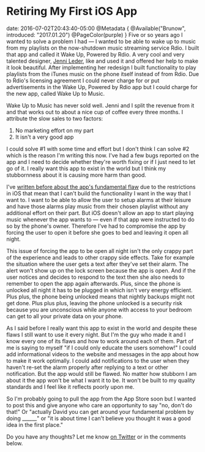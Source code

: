 # Retiring My First iOS App
date: 2016-07-02T20:43:40-05:00
@Metadata {
  @Available("Brunow", introduced: "2017.01.20")
  @PageColor(purple)
}
Five or so years ago I wanted to solve a problem I had &mdash; I wanted to be able to wake up to music from my playlists on the now-shutdown music streaming service Rdio. I built that app and called it Wake Up, Powered by Rdio. A very cool and very talented designer, [Jenni Leder](http://thoughtbrain.com), like and used it and offered her help to make it look beautiful. After implementing her redesign I built functionality to play playlists from the iTunes music on the phone itself instead of from Rdio. Due to Rdio's licensing agreement I could never charge for or put advertisements in the Wake Up, Powered by Rdio app but I could charge for the new app, called Wake Up to Music.

Wake Up to Music has never sold well. Jenni and I split the revenue from it and that works out to about a nice cup of coffee every three months. I attribute the slow sales to two factors:

1) No marketing effort on my part  
2) It isn't a very good app

I could solve #1 with some time and effort but I don't think I can solve #2 which is the reason I'm writing this now. I've had a few bugs reported on the app and I need to decide whether they're worth fixing or if I just need to let go of it. I really want this app to exist in the world but I think my stubbornness about it is causing more harm than good.

I've [written before about the app's fundamental flaw](https://brunow.org/2013/05/01/minimal-to-a-fault/) due to the restrictions in iOS that mean that I can't build the functionality I want in the way that I want to. I want to be able to allow the user to setup alarms at their leisure and have those alarms play music from their chosen playlist without any additional effort on their part. But iOS doesn't allow an app to start playing music whenever the app wants to &mdash; even if that app were instructed to do so by the phone's owner. Therefore I've had to compromise the app by forcing the user to open it before she goes to bed and leaving it open all night.

This issue of forcing the app to be open all night isn't the only crappy part of the experience and leads to other crappy side effects. Take for example the situation where the user gets a text after they've set their alarm. The alert won't show up on the lock screen because the app is open. And if the user notices and decides to respond to the text then she also needs to remember to open the app again afterwards. Plus, since the phone is unlocked all night it has to be plugged in which isn't very energy efficient. Plus plus, the phone being unlocked means that nightly backups might not get done. Plus plus plus, leaving the phone unlocked is a security risk because you are unconscious while anyone with access to your bedroom can get to all your private data on your phone.

As I said before I really want this app to exist in the world and despite these flaws I still want to use it every night. But I'm the guy who made it and I know every one of its flaws and how to work around each of them. Part of me is saying to myself "if I could only educate the users somehow!" I could add informational videos to the website and messages in the app about how to make it work optimally. I could add notifications to the user when they haven't re-set the alarm properly after replying to a text or other notification. But the app would still be flawed. No matter how stubborn I am about it the app won't be what I want it to be. It won't be built to my quality standards and I feel like it reflects poorly upon me.

So I'm probably going to pull the app from the App Store soon but I wanted to post this and give anyone who care an opportunity to say "no, don't do that!" Or "actually David you can get around your fundamental problem by doing ______" or "it is about time I can't believe you thought it was a good idea in the first place."

Do you have any thoughts? Let me know [on Twitter](https://twitter.com/davidbrunow) or in the comments below.
